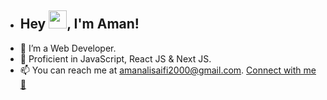 - ## Hey <img src="https://github.com/TheDudeThatCode/TheDudeThatCode/blob/master/Assets/Hi.gif" width="29">, I'm Aman!
- 👀 I’m a Web Developer.
- 🌱 Proficient in JavaScript, React JS & Next JS.
- 📫 You can reach me at amanalisaifi2000@gmail.com.
[Connect with me 💬](https://www.linkedin.com/in/amanalisaifi2000)
